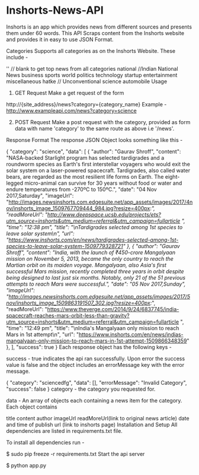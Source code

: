 # Inshorts-News-API
 
Inshorts is an app which provides news from different sources and presents them under 60 words. This API Scraps content from the Inshorts website and provides it in easy to use JSON Format.

Categories
Supports all categories as on the Inshorts Website. These include -

'' // blank to get top news from all categories
national //Indian National News
business
sports
world
politics
technology
startup
entertainment
miscellaneous
hatke // Unconventional
science
automobile
Usage
1. GET Request
Make a get request of the form

http://{site_address}/news?category={category_name}
Example - http://www.exampleapi.com/news?category=science

2. POST Request
Make a post request with the category, provided as form data with name 'category' to the same route as above i.e '/news'.

Response Format
The response JSON Object looks something like this -

{
    "category": "science",
    "data": [
        {
            "author": "Gaurav Shroff",
            "content": "NASA-backed Starlight program has selected tardigrades and a roundworm species as Earth's first interstellar voyagers who would exit the solar system on a laser-powered spacecraft. Tardigrades, also called water bears, are regarded as the most resilient life forms on Earth. The eight-legged micro-animal can survive for 30 years without food or water and endure temperatures from -270ºC to 150ºC.",
            "date": "04 Nov 2017,Saturday",
            "imageUrl": "http://images.newsinshorts.com.edgesuite.net/app_assets/images/2017/4nov/inshorts_image_1509767709444_984.jpg?resize=400px:*",
            "readMoreUrl": "http://www.deepspace.ucsb.edu/projects/ets?utm_source=inshorts&utm_medium=referral&utm_campaign=fullarticle ",
            "time": "12:38 pm",
            "title": "\nTardigrades selected among 1st species to leave solar system\n",
            "url": "https://www.inshorts.com/en/news/tardigrades-selected-among-1st-species-to-leave-solar-system-1509779328721"
        },
        {
            "author": "Gaurav Shroff",
            "content": "India, with the launch of ₹450-crore Mangalyaan mission on November 5, 2013, became the only country to reach the Martian orbit on its maiden voyage. Mangalyaan, also Asia's first successful Mars mission, recently completed three years in orbit despite being designed to last just six months. Notably, only 21 of the 51 previous attempts to reach Mars were successful.",
            "date": "05 Nov 2017,Sunday",
            "imageUrl": "http://images.newsinshorts.com.edgesuite.net/app_assets/images/2017/5nov/inshorts_image_1509863191507_302.jpg?resize=400px:*",
            "readMoreUrl": "https://www.theverge.com/2014/9/24/6837745/india-spacecraft-reaches-mars-orbit-less-than-gravity?utm_source=inshorts&utm_medium=referral&utm_campaign=fullarticle ",
            "time": "12:49 pm",
            "title": "\nIndia's Mangalyaan only mission to reach Mars in 1st attempt\n",
            "url": "https://www.inshorts.com/en/news/indias-mangalyaan-only-mission-to-reach-mars-in-1st-attempt-1509866348359"
        },
    ],
    "success": true
}
Each response object has the following keys -

success - true indicates the api ran successfully. Upon error the success value is false and the object includes an errorMessage key with the error message.

{
    "category": "sciencedfg",
    "data": [],
    "errorMessage": "Invalid Category",
    "success": false
}
category - the category you requested for.

data - An array of objects each containing a news item for the category. Each object contains

title
content
author
imageUrl
readMoreUrl(link to original news article)
date and time of publish
url (link to inshorts page)
Installation and Setup
All dependencies are listed in requirements.txt file.

To install all dependencies run -

$ sudo pip freeze -r requirements.txt
Start the api server

$ python app.py
